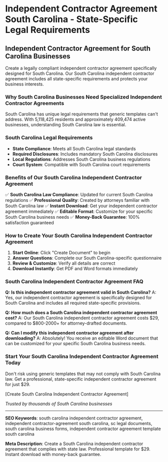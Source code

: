 # Independent Contractor Agreement South Carolina - State-Specific Legal Requirements

## Independent Contractor Agreement for South Carolina Businesses

Create a legally compliant independent contractor agreement specifically designed for South Carolina. Our South Carolina independent contractor agreement includes all state-specific requirements and protects your business interests.

### Why South Carolina Businesses Need Specialized Independent Contractor Agreements

South Carolina has unique legal requirements that generic templates can't address. With 5,118,425 residents and approximately 409,474 active businesses, understanding South Carolina law is essential.

### South Carolina Legal Requirements

- **State Compliance**: Meets all South Carolina legal standards
- **Required Disclosures**: Includes mandatory South Carolina disclosures
- **Local Regulations**: Addresses South Carolina business regulations
- **Court System**: Compatible with South Carolina court requirements

### Benefits of Our South Carolina Independent Contractor Agreement

✅ **South Carolina Law Compliance**: Updated for current South Carolina regulations
✅ **Professional Quality**: Created by attorneys familiar with South Carolina law
✅ **Instant Download**: Get your independent contractor agreement immediately
✅ **Editable Format**: Customize for your specific South Carolina business needs
✅ **Money-Back Guarantee**: 100% satisfaction guaranteed

### How to Create Your South Carolina Independent Contractor Agreement

1. **Start Online**: Click "Create Document" to begin
2. **Answer Questions**: Complete our South Carolina-specific questionnaire
3. **Review & Customize**: Verify all details are correct
4. **Download Instantly**: Get PDF and Word formats immediately

### South Carolina Independent Contractor Agreement FAQ

**Q: Is this independent contractor agreement valid in South Carolina?**
A: Yes, our independent contractor agreement is specifically designed for South Carolina and includes all required state-specific provisions.

**Q: How much does a South Carolina independent contractor agreement cost?**
A: Our South Carolina independent contractor agreement costs $29, compared to $800-2000+ for attorney-drafted documents.

**Q: Can I modify this independent contractor agreement after downloading?**
A: Absolutely! You receive an editable Word document that can be customized for your specific South Carolina business needs.

### Start Your South Carolina Independent Contractor Agreement Today

Don't risk using generic templates that may not comply with South Carolina law. Get a professional, state-specific independent contractor agreement for just $29.

[Create South Carolina Independent Contractor Agreement]

_Trusted by thousands of South Carolina businesses_

---

**SEO Keywords**: south carolina independent contractor agreement, independent contractor-agreement south carolina, sc legal documents, south carolina business forms, independent contractor agreement template south carolina

**Meta Description**: Create a South Carolina independent contractor agreement that complies with state law. Professional template for $29. Instant download with money-back guarantee.
